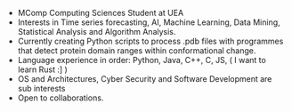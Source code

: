 - MComp Computing Sciences Student at UEA
- Interests in Time series forecasting, AI, Machine Learning, Data Mining, Statistical Analysis and Algorithm Analysis. 
- Currently creating Python scripts to process .pdb files with programmes that detect protein domain ranges within conformational change. 
- Language experience in order: Python, Java, C++, C, JS, ( I want to learn Rust :] )
- OS and Architectures, Cyber Security and Software Development are sub interests
- Open to collaborations.


